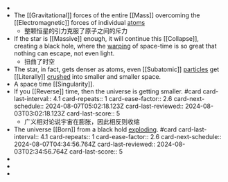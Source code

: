 -
- The [[Gravitational]] forces of the entire [[Mass]] overcoming the [[Electromagnetic]] forces of individual [atoms]([[Atom]])
	- 整颗恒星的引力克服了原子之间的斥力
- If the star is [[Massive]] enough, it will continue this [[Collapse]], creating a black hole, where the [warping]([[Warp]]) of space-time is so great that nothing can escape, not even light.
	- 扭曲了时空
- The star, in fact, gets denser as atoms, even [[Subatomic]] [particles]([[Particle]]) get [[Literally]] [crushed]([[Crush]]) into smaller and smaller space.
- A space time [[Singularity]].
- If you [[Reverse]] time, then the universe is getting smaller. #card
  card-last-interval:: 4.1
  card-repeats:: 1
  card-ease-factor:: 2.6
  card-next-schedule:: 2024-08-07T05:02:18.123Z
  card-last-reviewed:: 2024-08-03T03:02:18.123Z
  card-last-score:: 5
	- 广义相对论说宇宙在膨胀，因此相反则收缩
- The universe [[Born]] from a black hold [exploding]([[Explode]]). #card
  card-last-interval:: 4.1
  card-repeats:: 1
  card-ease-factor:: 2.6
  card-next-schedule:: 2024-08-07T04:34:56.764Z
  card-last-reviewed:: 2024-08-03T02:34:56.764Z
  card-last-score:: 5
-
-
-